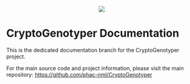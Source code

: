 <p align="center">
<img src="logo.jpg" />
</p>

# CryptoGenotyper Documentation

This is the dedicated documentation branch for the CryptoGenotyper project.

For the main source code and project information, please visit the main repository: https://github.com/phac-nml/CryptoGenotyper
